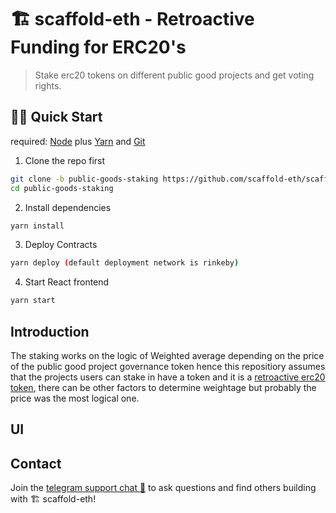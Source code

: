 # 🏗 scaffold-eth - Retroactive Funding for ERC20's

> Stake erc20 tokens on different public good projects and get voting rights.

## 🏃‍♀️ Quick Start

required: [Node](https://nodejs.org/dist/latest-v12.x/) plus [Yarn](https://classic.yarnpkg.com/en/docs/install/) and [Git](https://git-scm.com/downloads)


1. Clone the repo first
```sh
git clone -b public-goods-staking https://github.com/scaffold-eth/scaffold-eth-examples.git public-goods-staking
cd public-goods-staking
```

2. Install dependencies
```bash
yarn install
```


3. Deploy Contracts
```sh
yarn deploy (default deployment network is rinkeby)
```

4. Start React frontend
```bash
yarn start
```

## Introduction

The staking works on the logic of Weighted average depending on the price of the public good project governance token hence this repositiory assumes that the projects users can stake in have a token and it is a [retroactive erc20 token](https://github.com/scaffold-eth/scaffold-eth-examples/tree/erc20-retroactive-funding), there can be other factors to determine weightage but probably the price was the most logical one.


## UI



## Contact

Join the [telegram support chat 💬](https://t.me/joinchat/KByvmRe5wkR-8F_zz6AjpA) to ask questions and find others building with 🏗 scaffold-eth!


